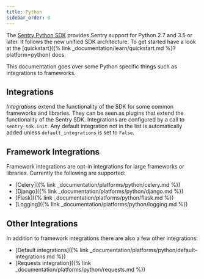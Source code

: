 ```yaml
---
title: Python
sidebar_order: 3
---
```


The [Sentry Python SDK](https://pypi.org/project/sentry-sdk) provides Sentry support
for Python 2.7 and 3.5 or later.  It follows the new unified SDK architecture.  To
get started have a look at the [quickstart]({% link _documentation/learn/quickstart.md %}?platform=python) docs.

This documentation goes over some Python specific things such as integrations to
frameworks.

## Integrations

*Integrations* extend the functionality of the SDK for some common frameworks and
libraries.  They can be seen as plugins that extend the functionality of the Sentry
SDK.  Integrations are configured by a call to `sentry_sdk.init`.  Any default
integration not in the list is automatically added unless `default_integrations` is
set to `False`.

## Framework Integrations

Framework integrations are opt-in integrations for large frameworks or libraries.  Currently
the following are supported:

* [Celery]({% link _documentation/platforms/python/celery.md %})
* [Django]({% link _documentation/platforms/python/django.md %})
* [Flask]({% link _documentation/platforms/python/flask.md %})
* [Logging]({% link _documentation/platforms/python/logging.md %})

## Other Integrations

In addition to framework integrations there are also a few other integrations:

* [Default integrations]({% link _documentation/platforms/python/default-integrations.md %})
* [Requests integration]({% link _documentation/platforms/python/requests.md %})
